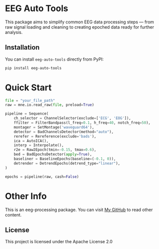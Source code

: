 # EEG Auto Tools

This package aims to simplify common EEG data processing steps — from raw signal loading and cleaning to creating epoched data ready for further analysis.

## Installation

You can install `eeg-auto-tools` directly from PyPI:

```bash
pip install eeg-auto-tools
```

# Quick Start

```python
file = "your_file_path"
raw = mne.io.read_raw(file, preload=True)

pipeline = Sequence(
    ch_selector = ChannelSelector(exclude=['ECG', 'EOG']),
    ffilter = FilterBandpass(l_freq=0.1, h_freq=40, notch_freq=50),
    montager = SetMontage('waveguard64'),
    detector = BadChannelsDetector(method="auto"),
    rerefer = Rereference(exclude='bads'),
    ica = AutoICA(),
    interp = Interpolate(),
    r2e = Raw2Epoch(tmin=-0.15, tmax=0.6),
    bed = BadEpochsDetector(apply=True),
    baseliner = BaselineEpochs(baseline=(-0.1, 0)),
    detrender = DetrendEpochs(detrend_type="linear"),
)

epochs = pipeline(raw, cash=False)
```

# Other Info

This is an eeg-processing package. You can visit
[My GitHub](https://github.com/MegaSear)
to read other content.

## License

This project is licensed under the Apache License 2.0
